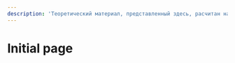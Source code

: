 ```yaml
---
description: 'Теоретический материал, представленный здесь, расчитан на курс MARKUP'
---
```


# Initial page

#### 

